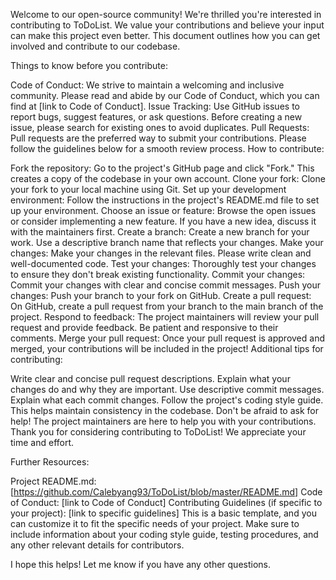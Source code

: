 Welcome to our open-source community! We're thrilled you're interested in contributing to ToDoList. We value your contributions and believe your input can make this project even better. This document outlines how you can get involved and contribute to our codebase.

Things to know before you contribute:

Code of Conduct: We strive to maintain a welcoming and inclusive community. Please read and abide by our Code of Conduct, which you can find at [link to Code of Conduct].
Issue Tracking: Use GitHub issues to report bugs, suggest features, or ask questions. Before creating a new issue, please search for existing ones to avoid duplicates.
Pull Requests: Pull requests are the preferred way to submit your contributions. Please follow the guidelines below for a smooth review process.
How to contribute:

Fork the repository: Go to the project's GitHub page and click "Fork." This creates a copy of the codebase in your own account.
Clone your fork: Clone your fork to your local machine using Git.
Set up your development environment: Follow the instructions in the project's README.md file to set up your environment.
Choose an issue or feature: Browse the open issues or consider implementing a new feature. If you have a new idea, discuss it with the maintainers first.
Create a branch: Create a new branch for your work. Use a descriptive branch name that reflects your changes.
Make your changes: Make your changes in the relevant files. Please write clean and well-documented code.
Test your changes: Thoroughly test your changes to ensure they don't break existing functionality.
Commit your changes: Commit your changes with clear and concise commit messages.
Push your changes: Push your branch to your fork on GitHub.
Create a pull request: On GitHub, create a pull request from your branch to the main branch of the project.
Respond to feedback: The project maintainers will review your pull request and provide feedback. Be patient and responsive to their comments.
Merge your pull request: Once your pull request is approved and merged, your contributions will be included in the project!
Additional tips for contributing:

Write clear and concise pull request descriptions. Explain what your changes do and why they are important.
Use descriptive commit messages. Explain what each commit changes.
Follow the project's coding style guide. This helps maintain consistency in the codebase.
Don't be afraid to ask for help! The project maintainers are here to help you with your contributions.
Thank you for considering contributing to ToDoList! We appreciate your time and effort.

Further Resources:

Project README.md: [https://github.com/Calebyang93/ToDoList/blob/master/README.md]
Code of Conduct: [link to Code of Conduct]
Contributing Guidelines (if specific to your project): [link to specific guidelines]
This is a basic template, and you can customize it to fit the specific needs of your project. Make sure to include information about your coding style guide, testing procedures, and any other relevant details for contributors.

I hope this helps! Let me know if you have any other questions.
